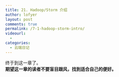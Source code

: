 ```yaml
---
title: 21. Hadoop/Storm 介绍
author: lofyer
layout: post
comments: true
permalink: /7-1-hadoop-storm-intro/
videourl:
  - 
categories:
  - 云端日记
---
```

终于到这一章了。  
**期望这一章的读者不要盲目跟风，找到适合自己的便好。**
